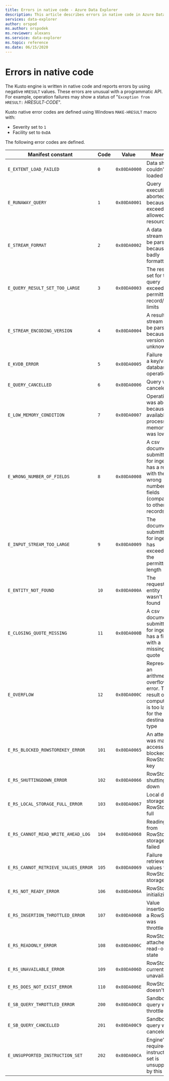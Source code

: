 ```yaml
---
title: Errors in native code - Azure Data Explorer
description: This article describes errors in native code in Azure Data Explorer.
services: data-explorer
author: orspod
ms.author: orspodek
ms.reviewer: alexans
ms.service: data-explorer
ms.topic: reference
ms.date: 06/15/2020
---
```

# Errors in native code

The Kusto engine is written in native code and reports errors by using negative `HRESULT` values. 
These errors are unusual with a programmatic API. For example, operation failures may show a status of "`Exception from HRESULT:` *HRESULT-CODE*".

Kusto native error codes are defined using Windows `MAKE-HRESULT` macro with:

* Severity set to `1`
* Facility set to `0xDA`
  
The following error codes are defined.

|Manifest constant                  |Code |Value        |Meaning                                                                                                        |
|-----------------------------------|-----|-------------|---------------------------------------------------------------------------------------------------------------|
|`E_EXTENT_LOAD_FAILED`             | `0`  |`0x80DA0000`|Data shard couldn't be loaded                                                                                  |
|`E_RUNAWAY_QUERY`                  | `1`  |`0x80DA0001`|Query execution aborted because it exceeded its allowed resources                                              |
|`E_STREAM_FORMAT`                  | `2`  |`0x80DA0002`|A data stream can't be parsed because it's badly formatted                                                     |
|`E_QUERY_RESULT_SET_TOO_LARGE`     | `3`  |`0x80DA0003`|The result set for this query exceeds its permitted record/size limits                                         |
|`E_STREAM_ENCODING_VERSION`        | `4`  |`0x80DA0004`|A result stream can't be parsed because its version is unknown                                                 |
|`E_KVDB_ERROR`                     | `5`  |`0x80DA0005`|Failure to do a key/value database operation                                                                   |
|`E_QUERY_CANCELLED`                | `6`  |`0x80DA0006`|Query was canceled                                                                                             |
|`E_LOW_MEMORY_CONDITION`           | `7`  |`0x80DA0007`|Operation was aborted because of available process memory was low                                              |
|`E_WRONG_NUMBER_OF_FIELDS`         | `8`  |`0x80DA0008`|A csv document submitted for ingestion has a record with the wrong number of fields (compared to other records)|
|`E_INPUT_STREAM_TOO_LARGE`         | `9`  |`0x80DA0009`|The document submitted for ingestion has exceeded the permitted length                                         |
|`E_ENTITY_NOT_FOUND`               | `10` |`0x80DA000A`|The requested entity wasn't found                                                                              |
|`E_CLOSING_QUOTE_MISSING`          | `11` |`0x80DA000B`|A csv document submitted for ingestion has a field with a missing quote                                        |
|`E_OVERFLOW`                       | `12` |`0x80DA000C`|Represents an arithmetic overflow error. The result of a computation is too large for the destination type     |
|`E_RS_BLOCKED_ROWSTOREKEY_ERROR`   | `101`|`0x80DA0065`|An attempt was made to access a blocked RowStore key                                                           |
|`E_RS_SHUTTINGDOWN_ERROR`          | `102`|`0x80DA0066`|RowStore is shutting down                                                                                      |
|`E_RS_LOCAL_STORAGE_FULL_ERROR`    | `103`|`0x80DA0067`|Local disk storage for RowStore is full                                                                        |
|`E_RS_CANNOT_READ_WRITE_AHEAD_LOG` | `104`|`0x80DA0068`|Reading from RowStore storage failed                                                                           |
|`E_RS_CANNOT_RETRIEVE_VALUES_ERROR`| `105`|`0x80DA0069`|Failure to retrieve values from RowStore storage                                                               |
|`E_RS_NOT_READY_ERROR`             | `106`|`0x80DA006A`|RowStore is initializing                                                                                       |
|`E_RS_INSERTION_THROTTLED_ERROR`   | `107`|`0x80DA006B`|Value insertion to a RowStore was throttled                                                                    |
|`E_RS_READONLY_ERROR`              | `108`|`0x80DA006C`|RowStore is attached in read-only state                                                                        |
|`E_RS_UNAVAILABLE_ERROR`           | `109`|`0x80DA006D`|RowStore is currently unavailable                                                                              |
|`E_RS_DOES_NOT_EXIST_ERROR`        | `110`|`0x80DA006E`|RowStore doesn't exist                                                                                         |
|`E_SB_QUERY_THROTTLED_ERROR`       | `200`|`0x80DA00C8`|Sandboxed query was throttled                                                                                  |
|`E_SB_QUERY_CANCELLED`             | `201`|`0x80DA00C9`|Sandboxed query was canceled                                                                                   |
|`E_UNSUPPORTED_INSTRUCTION_SET`    | `202`|`0x80DA00CA`|Engine's required instruction set is unsupported by this CPU                                                   |
